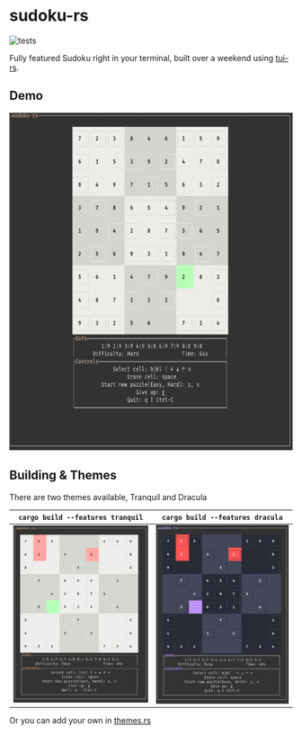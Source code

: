 # sudoku-rs

![tests](https://github.com/MitchelPaulin/sudoku-rs/actions/workflows/rust.yml/badge.svg)

Fully featured Sudoku right in your terminal, built over a weekend using [tui-rs](https://github.com/fdehau/tui-rs).

## Demo

<p align="center">
    <img src="./demo/demo.gif" height="600px">
</p>

## Building & Themes

There are two themes available, Tranquil and Dracula

| `cargo build --features tranquil` | `cargo build --features dracula` |
|:-------------------------------:|:------------------------------:|
| ![tranquil](demo/tranquil.png)  | ![tranquil](demo/dracula.png)  |

Or you can add your own in [themes.rs](./src/themes.rs)

